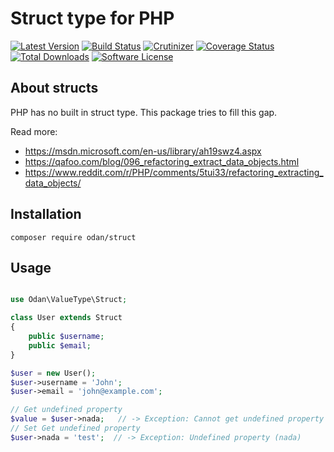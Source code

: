 # Struct type for PHP

[![Latest Version](https://img.shields.io/github/release/odan/struct.svg)](https://github.com/loadsys/odan/struct/releases)
[![Build Status](https://travis-ci.org/odan/struct.svg?branch=master)](https://travis-ci.org/odan/struct)
[![Crutinizer](https://img.shields.io/scrutinizer/g/odan/struct.svg)](https://scrutinizer-ci.com/g/odan/struct)
[![Coverage Status](https://scrutinizer-ci.com/g/odan/struct/badges/coverage.png?b=master)](https://scrutinizer-ci.com/g/odan/struct/code-structure)
[![Total Downloads](https://img.shields.io/packagist/dt/odan/struct.svg)](https://packagist.org/packages/odan/struct)
[![Software License](https://img.shields.io/badge/license-MIT-brightgreen.svg)](LICENSE.md)

## About structs

PHP has no built in struct type. This package tries to fill this gap.

Read more:
* https://msdn.microsoft.com/en-us/library/ah19swz4.aspx
* https://qafoo.com/blog/096_refactoring_extract_data_objects.html
* https://www.reddit.com/r/PHP/comments/5tui33/refactoring_extracting_data_objects/

## Installation

```
composer require odan/struct
```

## Usage

```php

use Odan\ValueType\Struct;

class User extends Struct
{
    public $username;
    public $email;
}

$user = new User();
$user->username = 'John';
$user->email = 'john@example.com';

// Get undefined property
$value = $user->nada;   // -> Exception: Cannot get undefined property
// Set Get undefined property
$user->nada = 'test';  // -> Exception: Undefined property (nada)

```
